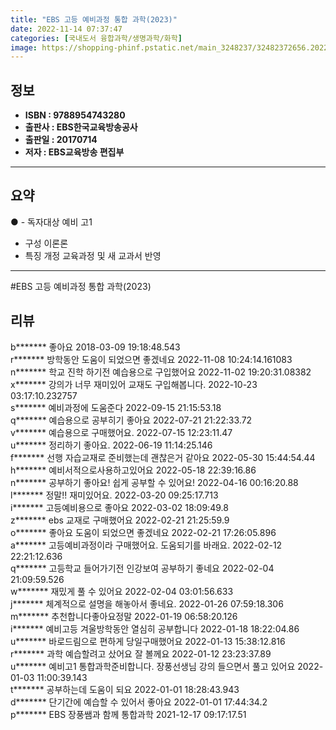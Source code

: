 ```yaml
---
title: "EBS 고등 예비과정 통합 과학(2023)"
date: 2022-11-14 07:37:47
categories: [국내도서 융합과학/생명과학/화학]
image: https://shopping-phinf.pstatic.net/main_3248237/32482372656.20221019150909.jpg
---
```


## **정보**

- **ISBN : 9788954743280**
- **출판사 : EBS한국교육방송공사**
- **출판일 : 20170714**
- **저자 : EBS교육방송 편집부**

------



## **요약**



● - 독자대상  예비 고1
- 구성  이론론
- 특징  개정 교육과정 및 새 교과서 반영



------

#EBS 고등 예비과정 통합 과학(2023)


## **리뷰** 

  b******* 좋아요 2018-03-09 19:18:48.543 <br/>  r******* 방학동안 도움이 되었으면 좋겠네요 2022-11-08 10:24:14.161083 <br/>  n******* 학교 진학 하기전 예습용으로 구입했어요  2022-11-02 19:20:31.08382 <br/>  x******* 강의가 너무 재미있어 교재도 구입해봅니다. 2022-10-23 03:17:10.232757 <br/>  s******* 예비과정에 도움준다 2022-09-15 21:15:53.18 <br/>  q******* 예습용으로 공부히기 좋아요 2022-07-21 21:22:33.72 <br/>  v******* 예습용으로 구매했어요. 2022-07-15 12:23:11.47 <br/>  u******* 정리하기 좋아요. 2022-06-19 11:14:25.146 <br/>  f******* 선행 자습교재로 준비했는데 괜찮은거 같아요 2022-05-30 15:44:54.44 <br/>  h******* 예비서적으로사용하고있어요 2022-05-18 22:39:16.86 <br/>  n******* 공부하기 좋아요! 쉽게 공부할 수 있어요! 2022-04-16 00:16:20.88 <br/>  l******* 정말!! 재미있어요. 2022-03-20 09:25:17.713 <br/>  i******* 고등예비용으로 좋아요 2022-03-02 18:09:49.8 <br/>  z******* ebs 교재로 구매했어요 2022-02-21 21:25:59.9 <br/>  o******* 좋아요 도움이 되었으면 좋겠네요 2022-02-21 17:26:05.896 <br/>  a******* 고등예비과정이라 구매했어요. 도움되기를 바래요. 2022-02-12 22:21:12.636 <br/>  q******* 고등학교 들어가기전 인강보여 공부하기 좋네요 2022-02-04 21:09:59.526 <br/>  w******* 재밌게 풀 수 있어요 2022-02-04 03:01:56.633 <br/>  j******* 체계적으로 설명을 해놓아서 좋네요. 2022-01-26 07:59:18.306 <br/>  m******* 추천합니다좋아요정말 2022-01-19 06:58:20.126 <br/>  i******* 예비고등 겨울방학동안 열심히 공부합니다 2022-01-18 18:22:04.86 <br/>  u******* 바로드림으로 편하게 당일구매했어요 2022-01-13 15:38:12.816 <br/>  r******* 과학 예습할려고 샀어요 잘 볼께요 2022-01-12 23:23:37.89 <br/>  u******* 예비고1 통합과학준비합니다. 장풍선생님 강의 들으면서 풀고 있어요 2022-01-03 11:00:39.143 <br/>  t******* 공부하는데 도움이 되요 2022-01-01 18:28:43.943 <br/>  d******* 단기간에 예습할 수 있어서 좋아요 2022-01-01 17:44:34.2 <br/>  p******* EBS 장풍쌤과 함께 통합과학 2021-12-17 09:17:17.51 <br/>